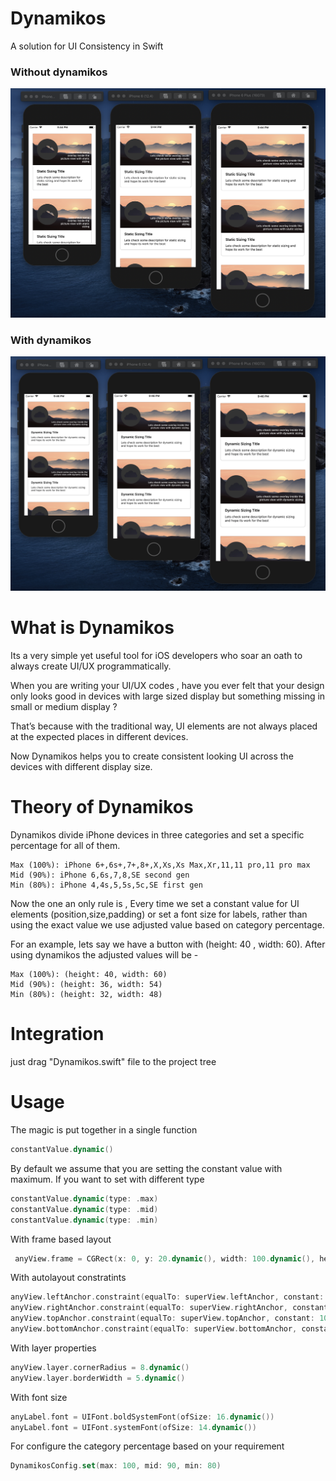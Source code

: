 # Dynamikos
A solution for UI Consistency in Swift 

### Without dynamikos

![alt text](https://github.com/siam-biswas/DynamicSize/blob/master/static.png "Static Sizing Preview")

### With dynamikos

![alt text](https://github.com/siam-biswas/DynamicSize/blob/master/dynamic.png "Static Sizing Preview")


# What is Dynamikos
Its a very simple yet useful tool for iOS developers who soar an oath to always create UI/UX programmatically. 

When you are writing your UI/UX codes , have you ever felt that your design only looks good in devices with large sized display but something missing in small or medium display ?

That’s because with the traditional way, UI elements are not always placed at the expected places in different devices.

Now Dynamikos helps you to create consistent looking UI across the devices with different display size. 

# Theory of Dynamikos
Dynamikos divide iPhone devices in three categories and set a specific percentage for all of them.

```
Max (100%): iPhone 6+,6s+,7+,8+,X,Xs,Xs Max,Xr,11,11 pro,11 pro max 
Mid (90%): iPhone 6,6s,7,8,SE second gen 
Min (80%): iPhone 4,4s,5,5s,5c,SE first gen 
```
Now the one an only rule is , Every time we set a constant value for UI elements (position,size,padding) or set a font size for labels, rather than using the exact value we use adjusted value based on category percentage. 

For an example, lets say we have a button with (height: 40 , width: 60). After using dynamikos the adjusted values will be -

```
Max (100%): (height: 40, width: 60)
Mid (90%): (height: 36, width: 54)
Min (80%): (height: 32, width: 48)
```

# Integration
just drag "Dynamikos.swift" file to the project tree


# Usage
The magic is put together in a single function
```Swift
constantValue.dynamic()
```
By default we assume that you are setting the constant value with maximum. If you want to set with different type
```Swift
constantValue.dynamic(type: .max)
constantValue.dynamic(type: .mid)
constantValue.dynamic(type: .min)
```

With frame based layout
```Swift
 anyView.frame = CGRect(x: 0, y: 20.dynamic(), width: 100.dynamic(), height: 100.dynamic())
```

With autolayout constratints
```Swift
anyView.leftAnchor.constraint(equalTo: superView.leftAnchor, constant: 20.dynamic()).isActive = true
anyView.rightAnchor.constraint(equalTo: superView.rightAnchor, constant: -20.dynamic()).isActive = true
anyView.topAnchor.constraint(equalTo: superView.topAnchor, constant: 10.dynamic()).isActive = true
anyView.bottomAnchor.constraint(equalTo: superView.bottomAnchor, constant: -20.dynamic()).isActive = true
```

With layer properties
```Swift
anyView.layer.cornerRadius = 8.dynamic()
anyView.layer.borderWidth = 5.dynamic()
```

With font size
```Swift
anyLabel.font = UIFont.boldSystemFont(ofSize: 16.dynamic()) 
anyLabel.font = UIFont.systemFont(ofSize: 14.dynamic())
```

For configure the category percentage based on your requirement 
```Swift
DynamikosConfig.set(max: 100, mid: 90, min: 80)
```


